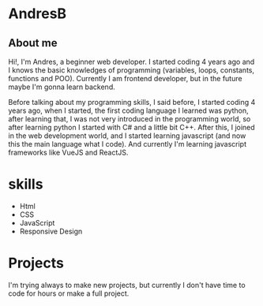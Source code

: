 # AndresB

## About me

Hi!, I'm Andres, a beginner web developer. I started coding 4 years ago and I knows the basic knowledges of programming (variables, loops, constants, functions and POO). Currently I am frontend developer, but in the future maybe I'm gonna learn backend.

Before talking about my programming skills, I said before, I started coding 4 years ago, when I started, the first coding language I learned was python, after learning that, I was not very introduced in the programming world, so after learning python I started with C# and a little bit C++. After this, I joined in the web development world, and I started learning javascript (and now this the main language what I code). And currently I'm learning javascript frameworks like VueJS and ReactJS.

# skills

 - Html
 - CSS
 - JavaScript
 - Responsive Design

# Projects

I'm trying always to make new projects, but currently I don't have time to code for hours or make a full project.
